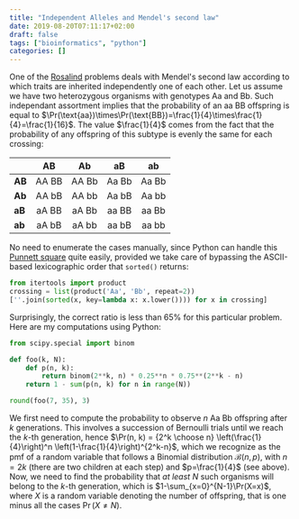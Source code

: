 ```yaml
---
title: "Independent Alleles and Mendel's second law"
date: 2019-08-20T07:11:17+02:00
draft: false
tags: ["bioinformatics", "python"]
categories: []
---
```


<!--more-->

One of the [Rosalind](http://rosalind.info/) problems deals with Mendel's second law according to which traits are inherited independently one of each other. Let us assume we have two heterozygous organisms with genotypes Aa and Bb. Such independant assortment implies that the probability of an aa BB offspring is equal to $\Pr(\text{aa})\times\Pr(\text{BB})=\frac{1}{4}\times\frac{1}{4}=\frac{1}{16}$. The value $\frac{1}{4}$ comes from the fact that the probability of any offspring of this subtype is evenly the same for each crossing:

|        |  AB   |  Ab   |  aB   |  ab   |
| ------ | :---: | :---: | :---: | :---: |
| **AB** | AA BB | AA Bb | Aa Bb | Aa Bb |
| **Ab** | AA bB | AA bb | Aa bB | Aa bb |
| **aB** | aA BB | aA Bb | aa BB | aa Bb |
| **ab** | aA bB | aA bb | aa bB | aa bb |

No need to enumerate the cases manually, since Python can handle this [Punnett square](https://en.wikipedia.org/wiki/Punnett_square) quite easily, provided we take care of bypassing the ASCII-based lexicographic order that `sorted()` returns:

```python
from itertools import product
crossing = list(product('Aa', 'Bb', repeat=2))
[''.join(sorted(x, key=lambda x: x.lower()))) for x in crossing]
```

Surprisingly, the correct ratio is less than 65% for this particular problem. Here are my computations using Python:

```python
from scipy.special import binom

def foo(k, N):
    def p(n, k):
        return binom(2**k, n) * 0.25**n * 0.75**(2**k - n)
    return 1 - sum(p(n, k) for n in range(N))

round(foo(7, 35), 3)
```

We first need to compute the probability to observe $n$ Aa Bb offspring after $k$ generations. This involves a succession of Bernoulli trials until we reach the $k$-th generation, hence $\Pr(n, k) = {2^k \choose n} \left(\frac{1}{4}\right)^n \left(1-\frac{1}{4}\right)^{2^k-n}$, which we recognize as the pmf of a random variable that follows a Binomial distribution $\mathcal{B}(n,p)$, with $n=2k$ (there are two children at each step) and $p=\frac{1}{4}$ (see above). Now, we need to find the probability that _at least_ $N$ such organisms will belong to the $k$-th generation, which is $1-\sum_{x=0}^{N-1}\Pr(X=x)$, where $X$ is a random variable denoting the number of offspring, that is one minus all the cases $\Pr(X\neq N)$.
